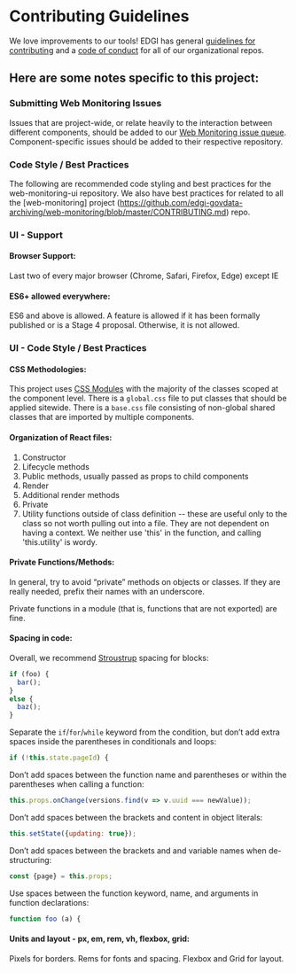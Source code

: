 # Contributing Guidelines

We love improvements to our tools! EDGI has general [guidelines for contributing][edgi-contributing] and a [code of conduct][edgi-conduct] for all of our organizational repos.

## Here are some notes specific to this project:

### Submitting Web Monitoring Issues

Issues that are project-wide, or relate heavily to the interaction between different components, should be added to our [Web Monitoring issue queue](https://github.com/edgi-govdata-archiving/web-monitoring/issues). Component-specific issues should be added to their respective repository.


### Code Style / Best Practices

The following are recommended code styling and best practices for the web-monitoring-ui repository. We also have best practices for related to all the [web-monitoring] project (https://github.com/edgi-govdata-archiving/web-monitoring/blob/master/CONTRIBUTING.md) repo.


### UI - Support

#### Browser Support:

Last two of every major browser (Chrome, Safari, Firefox, Edge) except IE


#### ES6+ allowed everywhere:

ES6 and above is allowed. A feature is allowed if it has been formally published or is a Stage 4 proposal.  Otherwise, it is not allowed.


### UI - Code Style / Best Practices

#### CSS Methodologies:

This project uses [CSS Modules](https://github.com/css-modules/css-modules) with the majority of the classes scoped at the component level. There is a `global.css` file to put classes that should be applied sitewide. There is a `base.css` file consisting of non-global shared classes that are imported by multiple components.


#### Organization of React files:

1. Constructor
2. Lifecycle methods
3. Public methods, usually passed as props to child components
4. Render
5. Additional render methods
6. Private
7. Utility functions outside of class definition -- these are useful only to the class so not worth pulling out into a file. They are not dependent on having a context. We neither use 'this' in the function, and calling 'this.utility' is wordy.


#### Private Functions/Methods:

In general, try to avoid “private” methods on objects or classes. If they are really needed, prefix their names with an underscore.

Private functions in a module (that is, functions that are not exported) are fine.


#### Spacing in code:

Overall, we recommend [Stroustrup](https://en.wikipedia.org/wiki/Indentation_style#Variant:_Stroustrup) spacing for blocks:

```js
if (foo) {
  bar();
}
else {
  baz();
}
```

Separate the `if`/`for`/`while` keyword from the condition, but don’t add extra spaces inside the parentheses in conditionals and loops:

```js
if (!this.state.pageId) {
```

Don’t add spaces between the function name and parentheses or within the parentheses when calling a function:

```js
this.props.onChange(versions.find(v => v.uuid === newValue));
```

Don’t add spaces between the brackets and content in object literals:

```js
this.setState({updating: true});
```

Don’t add spaces between the brackets and and variable names when de-structuring:

```js
const {page} = this.props;
```

Use spaces between the function keyword, name, and arguments in function declarations:

```js
function foo (a) {
```


#### Units and layout - px, em, rem, vh, flexbox, grid:

Pixels for borders. Rems for fonts and spacing. Flexbox and Grid for layout.


<!-- Links -->
[edgi-conduct]: https://github.com/edgi-govdata-archiving/overview/blob/master/CONDUCT.md
[edgi-contributing]: https://github.com/edgi-govdata-archiving/overview/blob/master/CONTRIBUTING.md
